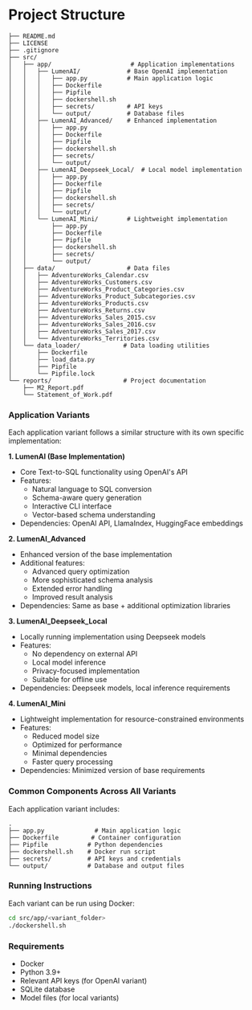 # Project Structure

```
├── README.md
├── LICENSE
├── .gitignore
├── src/
│   ├── app/                      # Application implementations
│   │   ├── LumenAI/             # Base OpenAI implementation
│   │   │   ├── app.py           # Main application logic
│   │   │   ├── Dockerfile
│   │   │   ├── Pipfile
│   │   │   ├── dockershell.sh
│   │   │   ├── secrets/         # API keys
│   │   │   └── output/          # Database files
│   │   ├── LumenAI_Advanced/    # Enhanced implementation
│   │   │   ├── app.py
│   │   │   ├── Dockerfile
│   │   │   ├── Pipfile
│   │   │   ├── dockershell.sh
│   │   │   ├── secrets/
│   │   │   └── output/
│   │   ├── LumenAI_Deepseek_Local/  # Local model implementation
│   │   │   ├── app.py
│   │   │   ├── Dockerfile
│   │   │   ├── Pipfile
│   │   │   ├── dockershell.sh
│   │   │   ├── secrets/
│   │   │   └── output/
│   │   └── LumenAI_Mini/        # Lightweight implementation
│   │       ├── app.py
│   │       ├── Dockerfile
│   │       ├── Pipfile
│   │       ├── dockershell.sh
│   │       ├── secrets/
│   │       └── output/
│   ├── data/                    # Data files
│   │   ├── AdventureWorks_Calendar.csv
│   │   ├── AdventureWorks_Customers.csv
│   │   ├── AdventureWorks_Product_Categories.csv
│   │   ├── AdventureWorks_Product_Subcategories.csv
│   │   ├── AdventureWorks_Products.csv
│   │   ├── AdventureWorks_Returns.csv
│   │   ├── AdventureWorks_Sales_2015.csv
│   │   ├── AdventureWorks_Sales_2016.csv
│   │   ├── AdventureWorks_Sales_2017.csv
│   │   └── AdventureWorks_Territories.csv
│   └── data_loader/            # Data loading utilities
│       ├── Dockerfile
│       ├── load_data.py
│       ├── Pipfile
│       └── Pipfile.lock
└── reports/                    # Project documentation
    ├── M2_Report.pdf
    └── Statement_of_Work.pdf
```

### Application Variants

Each application variant follows a similar structure with its own specific implementation:

**1. LumenAI (Base Implementation)**
- Core Text-to-SQL functionality using OpenAI's API
- Features:
  - Natural language to SQL conversion
  - Schema-aware query generation
  - Interactive CLI interface
  - Vector-based schema understanding
- Dependencies: OpenAI API, LlamaIndex, HuggingFace embeddings

**2. LumenAI_Advanced**
- Enhanced version of the base implementation
- Additional features:
  - Advanced query optimization
  - More sophisticated schema analysis
  - Extended error handling
  - Improved result analysis
- Dependencies: Same as base + additional optimization libraries

**3. LumenAI_Deepseek_Local**
- Locally running implementation using Deepseek models
- Features:
  - No dependency on external API
  - Local model inference
  - Privacy-focused implementation
  - Suitable for offline use
- Dependencies: Deepseek models, local inference requirements

**4. LumenAI_Mini**
- Lightweight implementation for resource-constrained environments
- Features:
  - Reduced model size
  - Optimized for performance
  - Minimal dependencies
  - Faster query processing
- Dependencies: Minimized version of base requirements

### Common Components Across All Variants

Each application variant includes:

```
.
├── app.py              # Main application logic
├── Dockerfile         # Container configuration
├── Pipfile           # Python dependencies
├── dockershell.sh    # Docker run script
├── secrets/          # API keys and credentials
└── output/           # Database and output files
```

### Running Instructions

Each variant can be run using Docker:
```bash
cd src/app/<variant_folder>
./dockershell.sh
```

### Requirements
- Docker
- Python 3.9+
- Relevant API keys (for OpenAI variant)
- SQLite database
- Model files (for local variants)


  